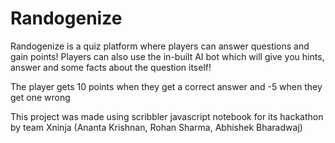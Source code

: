 # Randogenize

Randogenize is a quiz platform where players can answer questions and gain points! Players can also use the in-built AI bot which will give you hints, answer and some facts about the question itself!

The player gets 10 points when they get a correct answer and -5 when they get one wrong

This project was made using scribbler javascript notebook for its hackathon by team Xninja (Ananta Krishnan, Rohan Sharma, Abhishek Bharadwaj)
